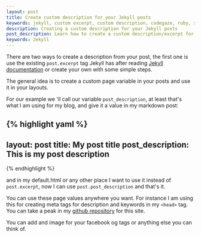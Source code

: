 ```yaml
---
layout: post
title: Create custom description for your Jekyll posts
keywords: jekyll, custom excerpt, custom description, codegaze, ruby, static site
description: Creating a custom description for your Jekyll posts
post_description: Learn how to create a custom description/excerpt for your Jekyll blog posts
keywords: Jekyll 
---
```


There are two ways to create a description from your post, the first one is use the existing ```post.excerpt``` tag Jekyll has after reading [Jekyll documentation](https://jekyllrb.com/docs/posts/#post-excerpts) or create your own with some simple steps.

The general idea is to create a custom page variable in your posts and use it in your layouts.

For our example we 'll call our variable  ```post_description```, at least that's what I am using for my blog, and give it a value in my markdown post:


{% highlight yaml %}
---
layout: post
title: My post title
post_description: This is my post description 
---
{% endhighlight %}

and in my default.html or any other place I want to use it instead of ```post.excerpt```, now I can use ```post.post_description``` and that's it.

You can use these page values anywhere you want. For instance I am using this for creating meta tags for description and keywords in my ```<head>``` tag. You can take a peak in my [github repository](https://github.com/codegaze/codegaze.github.io) for this site. 

You can add and image for your facebook og tags or anything else you can think of. 